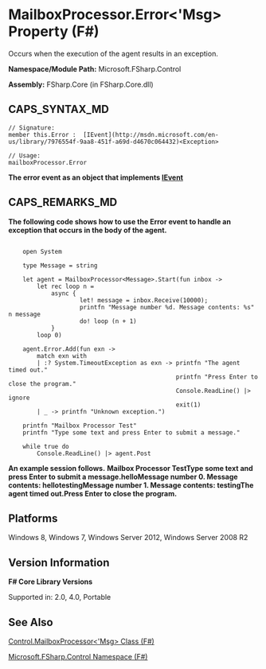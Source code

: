 # MailboxProcessor.Error<'Msg> Property (F#)

Occurs when the execution of the agent results in an exception.

**Namespace/Module Path:** Microsoft.FSharp.Control

**Assembly:** FSharp.Core (in FSharp.Core.dll)


## CAPS_SYNTAX_MD

```
// Signature:
member this.Error :  [IEvent](http://msdn.microsoft.com/en-us/library/7976554f-9aa8-451f-a69d-d4670c064432)<Exception>

// Usage:
mailboxProcessor.Error
```
**The error event as an object that implements [IEvent](http://msdn.microsoft.com/en-us/library/7976554f-9aa8-451f-a69d-d4670c064432)**
## CAPS_REMARKS_MD
**The following code shows how to use the Error event to handle an exception that occurs in the body of the agent.**
```

    open System

    type Message = string

    let agent = MailboxProcessor<Message>.Start(fun inbox ->
        let rec loop n =
            async {
                    let! message = inbox.Receive(10000);
                    printfn "Message number %d. Message contents: %s" n message
                    do! loop (n + 1)
            }
        loop 0)

    agent.Error.Add(fun exn ->
        match exn with
        | :? System.TimeoutException as exn -> printfn "The agent timed out."
                                               printfn "Press Enter to close the program."
                                               Console.ReadLine() |> ignore
                                               exit(1)
        | _ -> printfn "Unknown exception.")

    printfn "Mailbox Processor Test"
    printfn "Type some text and press Enter to submit a message."
      
    while true do
        Console.ReadLine() |> agent.Post
```

**An example session follows.**
**Mailbox Processor TestType some text and press Enter to submit a message.helloMessage number 0. Message contents: hellotestingMessage number 1. Message contents: testingThe agent timed out.Press Enter to close the program.**
## Platforms
Windows 8, Windows 7, Windows Server 2012, Windows Server 2008 R2


## Version Information
**F# Core Library Versions**

Supported in: 2.0, 4.0, Portable




## See Also
[Control.MailboxProcessor&#60;'Msg&#62; Class &#40;F&#35;&#41;](Control.MailboxProcessor+%27Msg+Class+%28F%23%29.md)

[Microsoft.FSharp.Control Namespace &#40;F&#35;&#41;](Microsoft.FSharp.Control+Namespace+%28F%23%29.md)

